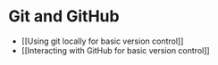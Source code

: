 # Git and GitHub

- [[Using git locally for basic version control]]
- [[Interacting with GitHub for basic version control]]